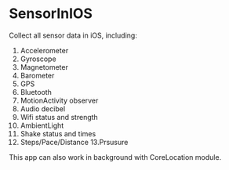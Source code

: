 # SensorInIOS
Collect all sensor data in iOS, including:
1. Accelerometer
2. Gyroscope
3. Magnetometer
4. Barometer
5. GPS
6. Bluetooth
7. MotionActivity observer
8. Audio decibel
9. Wifi status and strength
10. AmbientLight
11. Shake status and times
12. Steps/Pace/Distance
13.Prsusure

This app can also work in background with CoreLocation module.
